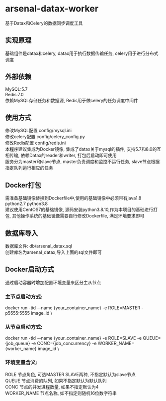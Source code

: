 # arsenal-datax-worker
基于Datax和Celery的数据同步调度工具

## 实现原理 
基础组件是datax和celery, datax用于执行数据传输任务, celery用于进行分布式调度

## 外部依赖
MySQL:5.7 \
Redis:7.0 \
依赖MySQL存储任务和数据源, Redis用于做celery的任务调度中间件

## 使用方式
修改MySQL配置 config/mysql.ini \
修改celery配置 config/celery_config.py \
修改Redis配置 config/redis.ini \
本程序建议集成为Docker镜像, 集成了datax关于mysql的插件, 支持5.7和8.0的互相传输, 依赖Datax的reader和writer, 打包后启动即可使用 \
服务分为master和slave节点, master负责调度和监控不运行任务, slave节点根据指定队列运行相应的任务

## Docker打包
需准备基础镜像替换到Dockerfile中,使用的基础镜像中必须带有java1.8 python2.7 python3.8 \
建议使用CentOS7的基础镜像, 源码安装python3.8.10,作为本项目的基础进行打包, 其他操作系统的基础镜像需要自行修改Dockerfile, 满足环境要求即可

## 数据库导入
数据库文件: db/arsenal_datax.sql \
创建库名为arsenal_datax,导入上面的sql文件即可

## Docker启动方式
通过启动容器时增加配置环境变量来区分主从节点

### 主节点启动方式: 
docker run -tid --name {your_container_name} -e ROLE=MASTER -p5555:5555 image_id \

### 从节点启动方式: 
docker run -tid --name {your_container_name} -e ROLE=SLAVE -e QUEUE={job_queue} -e CONC={job_concurrency} -e WORKER_NAME={worker_name} image_id \

### 环境变量含义: 
ROLE 节点角色, 可选MASTER SLAVE两种, 不指定默认为slave节点 \
QUEUE 节点消费的队列, 如果不指定默认为默认队列 \
CONC 节点的并发进程数量, 如果不指定默认为4 \
WORKER_NAME 节点名称, 如不指定则随机16位数字符串
